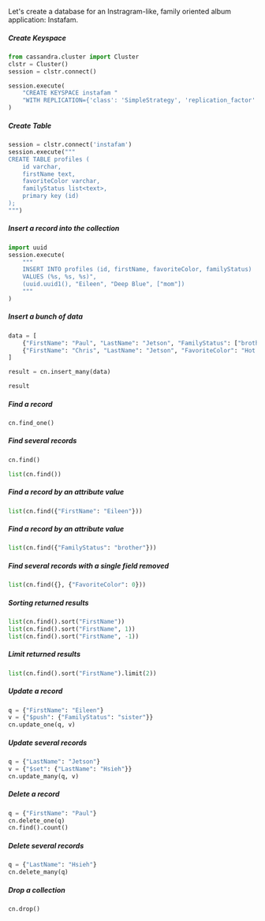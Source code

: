Let's create a database for an Instragram-like, family oriented
album application: Instafam.


##### Create Keyspace

```python
from cassandra.cluster import Cluster
clstr = Cluster()
session = clstr.connect()

session.execute(
    "CREATE KEYSPACE instafam "
    "WITH REPLICATION={'class': 'SimpleStrategy', 'replication_factor' : 3};"
)
```

##### Create Table

```python
session = clstr.connect('instafam')
session.execute("""
CREATE TABLE profiles (
    id varchar,
    firstName text,
    favoriteColor varchar,
    familyStatus list<text>,
    primary key (id)
);
""")
```

##### Insert a record into the collection

```python
import uuid
session.execute(
    """
    INSERT INTO profiles (id, firstName, favoriteColor, familyStatus)
    VALUES (%s, %s, %s)",
    (uuid.uuid1(), "Eileen", "Deep Blue", ["mom"])
    """
)
```

##### Insert a bunch of data

```python
data = [
    {"FirstName": "Paul", "LastName": "Jetson", "FamilyStatus": ["brother", "son"]},
    {"FirstName": "Chris", "LastName": "Jetson", "FavoriteColor": "Hot Pink"},
]

result = cn.insert_many(data)

result
```


##### Find a record

```python
cn.find_one()
```


##### Find several records


```python
cn.find()
```

```python
list(cn.find())
```

##### Find a record by an attribute value


```python
list(cn.find({"FirstName": "Eileen"}))
```

##### Find a record by an attribute value


```python
list(cn.find({"FamilyStatus": "brother"}))
```

##### Find several records with a single field removed


```python
list(cn.find({}, {"FavoriteColor": 0}))
```

##### Sorting returned results

```python
list(cn.find().sort("FirstName"))
list(cn.find().sort("FirstName", 1))
list(cn.find().sort("FirstName", -1))
```

##### Limit returned results

```python
list(cn.find().sort("FirstName").limit(2))
```

##### Update a record

```python
q = {"FirstName": "Eileen"}
v = {"$push": {"FamilyStatus": "sister"}}
cn.update_one(q, v)
```

##### Update several records

```python
q = {"LastName": "Jetson"}
v = {"$set": {"LastName": "Hsieh"}}
cn.update_many(q, v)
```

##### Delete a record

```python
q = {"FirstName": "Paul"}
cn.delete_one(q)
cn.find().count()
```

##### Delete several records

```python
q = {"LastName": "Hsieh"}
cn.delete_many(q)
```

##### Drop a collection

```python
cn.drop()
```
